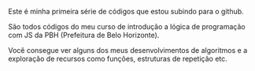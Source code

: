 Este é minha primeira série de códigos que estou subindo para o github.

São todos códigos do meu curso de introdução a lógica de programação com JS da PBH (Prefeitura de Belo Horizonte).

Você consegue ver alguns dos meus desenvolvimentos de algoritmos e a exploração de recursos como funções, estruturas de repetição etc.
